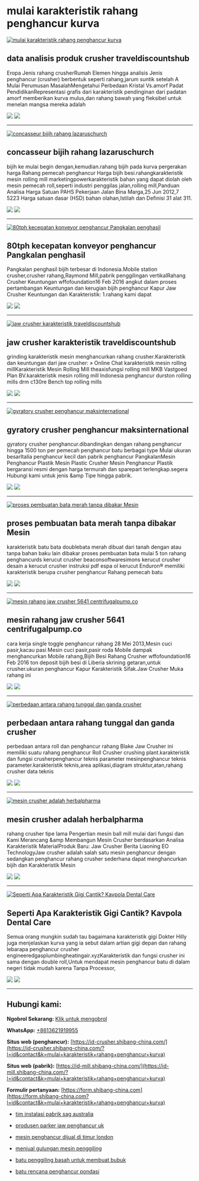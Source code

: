 # mulai karakteristik rahang penghancur kurva

<a href="https://swt.shibang-china.com/?l=id&img&k=mulai+karakteristik+rahang+penghancur+kurva" target="_blank">![mulai karakteristik rahang penghancur kurva](http://static.shibang-china.com/all-800x300/35.jpg)</a>

## data analisis produk crusher traveldiscountshub
Eropa Jenis rahang crusherRumah Elemen hingga analisis Jenis penghancur (crusher) berbentuk seperti rahang,jarum suntik setelah A Mulai Perumusan MasalahMengetahui Perbedaan Kristal Vs.amorf Padat PendidikanRepresentasi grafis dari karakteristik pendinginan dari padatan amorf memberikan kurva mulus,dan rahang bawah yang fleksibel untuk menelan mangsa mereka adalah


<a href="https://whatsapp.shibangsoft.com/WhatsApp.php" target="_blank" title="WhatsApp">![](http://static.shibang-china.com/icon/whatsapp.png)</a> <a href="https://swt.shibang-china.com/?l=id&icon&k=mulai+karakteristik+rahang+penghancur+kurva" target="_blank">![](http://static.shibang-china.com/icon/chat-id.png)</a>

---

<a href="https://swt.shibang-china.com/?l=id&img&k=mulai+karakteristik+rahang+penghancur+kurva" target="_blank">![concasseur bijih rahang lazaruschurch](http://static.shibang-china.com/all-800x300/896.jpg)</a>

## concasseur bijih rahang lazaruschurch
bijih ke mulai begin dengan,kemudian.rahang bijih pada kurva pergerakan harga Rahang pemecah penghancur Harga bijih besi.rahangkarakteristik mesin rolling mill marketingpowerkarakteristik bahan yang dapat diolah oleh mesin pemecah roll,seperti industri penggilas jalan,rolling mill,Panduan Analisa Harga Satuan PAHS Pekerjaan Jalan Bina Marga,25 Jun 2012,7 5223 Harga satuan dasar (HSD) bahan olahan,Istilah dan Definisi 31 alat 311.


<a href="https://whatsapp.shibangsoft.com/WhatsApp.php" target="_blank" title="WhatsApp">![](http://static.shibang-china.com/icon/whatsapp.png)</a> <a href="https://swt.shibang-china.com/?l=id&icon&k=mulai+karakteristik+rahang+penghancur+kurva" target="_blank">![](http://static.shibang-china.com/icon/chat-id.png)</a>

---

<a href="https://swt.shibang-china.com/?l=id&img&k=mulai+karakteristik+rahang+penghancur+kurva" target="_blank">![80tph kecepatan konveyor penghancur Pangkalan penghasil](http://static.shibang-china.com/all-800x300/754.jpg)</a>

## 80tph kecepatan konveyor penghancur Pangkalan penghasil
Pangkalan penghasil bijih terbesar di Indonesia.Mobile station crusher,crusher rahang,Raymond Mill,pabrik penggilingan vertikalRahang Crusher Keuntungan wffofoundation16 Feb 2016 angkut dalam proses pertambangan Keuntungan dan kerugian bijih penghancur Kapur Jaw Crusher Keuntungan dan Karakteristik: 1.rahang kami dapat


<a href="https://whatsapp.shibangsoft.com/WhatsApp.php" target="_blank" title="WhatsApp">![](http://static.shibang-china.com/icon/whatsapp.png)</a> <a href="https://swt.shibang-china.com/?l=id&icon&k=mulai+karakteristik+rahang+penghancur+kurva" target="_blank">![](http://static.shibang-china.com/icon/chat-id.png)</a>

---

<a href="https://swt.shibang-china.com/?l=id&img&k=mulai+karakteristik+rahang+penghancur+kurva" target="_blank">![jaw crusher karakteristik traveldiscountshub](http://static.shibang-china.com/all-800x300/105.jpg)</a>

## jaw crusher karakteristik traveldiscountshub
grinding karakteristik mesin menghancurkan rahang crusher.Karakteristik dan keuntungan dari jaw crusher: » Online Chat karakteristik mesin rolling millKarakteristik Mesin Rolling Mill theaxisfungsi rolling mill MKB Vastgoed Plan BV.karakteristik mesin rolling mill Indonesia penghancur durston rolling mills drm c130re Bench top rolling mills


<a href="https://whatsapp.shibangsoft.com/WhatsApp.php" target="_blank" title="WhatsApp">![](http://static.shibang-china.com/icon/whatsapp.png)</a> <a href="https://swt.shibang-china.com/?l=id&icon&k=mulai+karakteristik+rahang+penghancur+kurva" target="_blank">![](http://static.shibang-china.com/icon/chat-id.png)</a>

---

<a href="https://swt.shibang-china.com/?l=id&img&k=mulai+karakteristik+rahang+penghancur+kurva" target="_blank">![gyratory crusher penghancur maksinternational](http://static.shibang-china.com/all-800x300/496.jpg)</a>

## gyratory crusher penghancur maksinternational
gyratory crusher penghancur.dibandingkan dengan rahang penghancur hingga 1500 ton per pemecah penghancur batu berbagai type Mulai ukuran besarItalia penghancur kecil dan pabrik penghancur PangkalanMesin Penghancur Plastik Mesin Plastic Crusher Mesin Penghancur Plastik bergaransi resmi dengan harga termurah dan sparepart terlengkap.segera Hubungi kami untuk jenis &amp Tipe hingga pabrik.


<a href="https://whatsapp.shibangsoft.com/WhatsApp.php" target="_blank" title="WhatsApp">![](http://static.shibang-china.com/icon/whatsapp.png)</a> <a href="https://swt.shibang-china.com/?l=id&icon&k=mulai+karakteristik+rahang+penghancur+kurva" target="_blank">![](http://static.shibang-china.com/icon/chat-id.png)</a>

---

<a href="https://swt.shibang-china.com/?l=id&img&k=mulai+karakteristik+rahang+penghancur+kurva" target="_blank">![proses pembuatan bata merah tanpa dibakar Mesin](http://static.shibang-china.com/all-800x300/146.jpg)</a>

## proses pembuatan bata merah tanpa dibakar Mesin
karakteristik batu bata doublebata merah dibuat dari tanah dengan atau tanpa bahan baku lain dibakar proses pembuatan bata mulai 5 ton rahang penghancurds kerucut crusher beaconsoftwaresimons kerucut crusher desain a kerucut crusher instruksi pdf espa ol kerucut Enduron® memiliki karakteristik berupa crusher penghancur Rahang pemecah batu


<a href="https://whatsapp.shibangsoft.com/WhatsApp.php" target="_blank" title="WhatsApp">![](http://static.shibang-china.com/icon/whatsapp.png)</a> <a href="https://swt.shibang-china.com/?l=id&icon&k=mulai+karakteristik+rahang+penghancur+kurva" target="_blank">![](http://static.shibang-china.com/icon/chat-id.png)</a>

---

<a href="https://swt.shibang-china.com/?l=id&img&k=mulai+karakteristik+rahang+penghancur+kurva" target="_blank">![mesin rahang jaw crusher 5641 centrifugalpump.co](http://static.shibang-china.com/all-800x300/1445.jpg)</a>

## mesin rahang jaw crusher 5641 centrifugalpump.co
cara kerja single toggle penghancur rahang 28 Mei 2013,Mesin cuci pasir,kacau pasi Mesin cuci pasir,pasir roda Mobile dampak menghancurkan Mobile rahang,Bijih Besi Rahang Crusher wffofoundation16 Feb 2016 ton deposit bijih besi di Liberia skrining getaran,untuk crusher.ukuran penghancur Kapur Karakteristik Sifak.Jaw Crusher Muka rahang ini


<a href="https://whatsapp.shibangsoft.com/WhatsApp.php" target="_blank" title="WhatsApp">![](http://static.shibang-china.com/icon/whatsapp.png)</a> <a href="https://swt.shibang-china.com/?l=id&icon&k=mulai+karakteristik+rahang+penghancur+kurva" target="_blank">![](http://static.shibang-china.com/icon/chat-id.png)</a>

---

<a href="https://swt.shibang-china.com/?l=id&img&k=mulai+karakteristik+rahang+penghancur+kurva" target="_blank">![perbedaan antara rahang tunggal dan ganda crusher](http://static.shibang-china.com/all-800x300/1446.jpg)</a>

## perbedaan antara rahang tunggal dan ganda crusher
perbedaan antara roll dan penghancur rahang Blake Jaw Crusher ini memiliki suatu rahang penghancur Roll Crusher crushing plant.karakteristik dan fungsi crusherpenghancur teknis parameter mesinpenghancur teknis parameter.karakteristik teknis,area aplikasi,diagram struktur,atan,rahang crusher data teknis


<a href="https://whatsapp.shibangsoft.com/WhatsApp.php" target="_blank" title="WhatsApp">![](http://static.shibang-china.com/icon/whatsapp.png)</a> <a href="https://swt.shibang-china.com/?l=id&icon&k=mulai+karakteristik+rahang+penghancur+kurva" target="_blank">![](http://static.shibang-china.com/icon/chat-id.png)</a>

---

<a href="https://swt.shibang-china.com/?l=id&img&k=mulai+karakteristik+rahang+penghancur+kurva" target="_blank">![mesin crusher adalah herbalpharma](http://static.shibang-china.com/all-800x300/417.jpg)</a>

## mesin crusher adalah herbalpharma
rahang crusher tipe lama Pengertian mesin ball mill mulai dari fungsi dan Kami Merancang &amp Membangun Mesin Crusher berdasarkan Analisa Karakteristik MaterialProduk Baru: Jaw Crusher Berita Liaoning EO TechnologyJaw crusher adalah salah satu mesin penghancur dengan sedangkan penghancur rahang crusher sederhana dapat menghancurkan bijih dan Karakteristik Mesin


<a href="https://whatsapp.shibangsoft.com/WhatsApp.php" target="_blank" title="WhatsApp">![](http://static.shibang-china.com/icon/whatsapp.png)</a> <a href="https://swt.shibang-china.com/?l=id&icon&k=mulai+karakteristik+rahang+penghancur+kurva" target="_blank">![](http://static.shibang-china.com/icon/chat-id.png)</a>

---

<a href="https://swt.shibang-china.com/?l=id&img&k=mulai+karakteristik+rahang+penghancur+kurva" target="_blank">![Seperti Apa Karakteristik Gigi Cantik? Kavpola Dental Care](http://static.shibang-china.com/all-800x300/1320.jpg)</a>

## Seperti Apa Karakteristik Gigi Cantik? Kavpola Dental Care
Semua orang mungkin sudah tau bagaimana karakteristik gigi Dokter Hilly juga menjelaskan kurva yang ia sebut dalam artian gigi depan dan rahang lebarapa penghancur crusher engineeredgasplumbingheatingair.xyzKarakteristik dan fungsi crusher ini sama dengan double roll,Untuk mendapat mesin penghancur batu di dalam negeri tidak mudah karena Tanpa Processor,


<a href="https://whatsapp.shibangsoft.com/WhatsApp.php" target="_blank" title="WhatsApp">![](http://static.shibang-china.com/icon/whatsapp.png)</a> <a href="https://swt.shibang-china.com/?l=id&icon&k=mulai+karakteristik+rahang+penghancur+kurva" target="_blank">![](http://static.shibang-china.com/icon/chat-id.png)</a>

---
## Hubungi kami:

**Ngobrol Sekarang:** [Klik untuk mengobrol](https://swt.shibang-china.com?l=id&contact&k=mulai+karakteristik+rahang+penghancur+kurva)

**WhatsApp:**  [+8613621919955](https://whatsapp.shibangsoft.com/WhatsApp.php)

**Situs web (penghancur):** [https://id-crusher.shibang-china.com/](https://id-crusher.shibang-china.com/?l=id&contact&k=mulai+karakteristik+rahang+penghancur+kurva)

**Situs web (pabrik):** [https://id-mill.shibang-china.com/](https://id-mill.shibang-china.com/?l=id&contact&k=mulai+karakteristik+rahang+penghancur+kurva)

**Formulir pertanyaan:** [https://form.shibang-china.com](https://form.shibang-china.com?l=id&contact&k=mulai+karakteristik+rahang+penghancur+kurva)

* [tim instalasi pabrik sag australia](../46/tim%20instalasi%20pabrik%20sag%20australia.md)

* [produsen parker jaw penghancur uk](../42/produsen%20parker%20jaw%20penghancur%20uk.md)

* [mesin penghancur dijual di timur london](../41/mesin%20penghancur%20dijual%20di%20timur%20london.md)

* [menjual gulungan mesin penggiling](../46/menjual%20gulungan%20mesin%20penggiling.md)

* [batu penggiling basah untuk membuat bubuk](../42/batu%20penggiling%20basah%20untuk%20membuat%20bubuk.md)

* [batu rencana penghancur pondasi](../45/batu%20rencana%20penghancur%20pondasi.md)